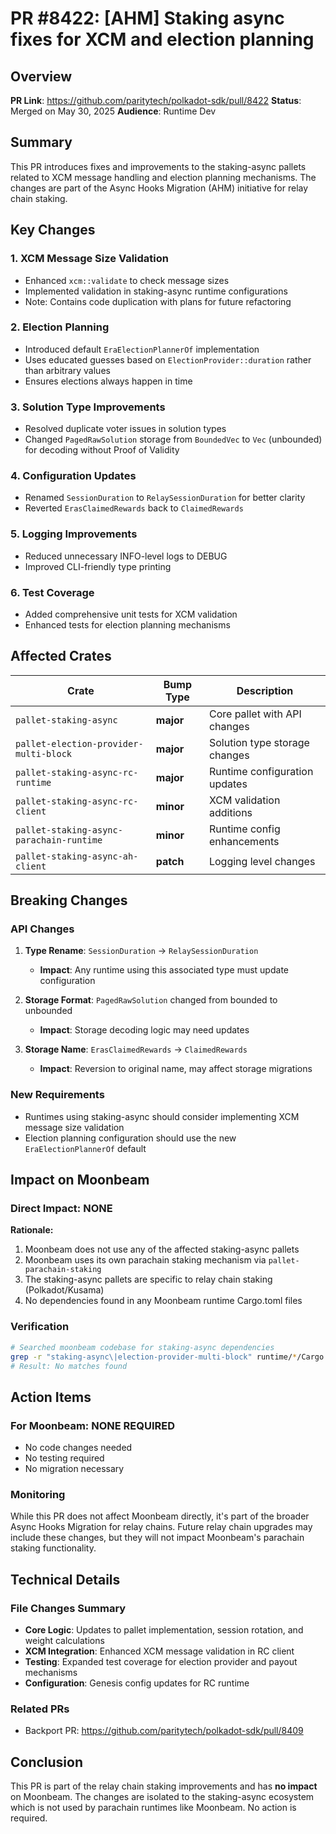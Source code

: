 # PR #8422: [AHM] Staking async fixes for XCM and election planning

## Overview

**PR Link**: https://github.com/paritytech/polkadot-sdk/pull/8422
**Status**: Merged on May 30, 2025
**Audience**: Runtime Dev

## Summary

This PR introduces fixes and improvements to the staking-async pallets related to XCM message handling and election planning mechanisms. The changes are part of the Async Hooks Migration (AHM) initiative for relay chain staking.

## Key Changes

### 1. XCM Message Size Validation
- Enhanced `xcm::validate` to check message sizes
- Implemented validation in staking-async runtime configurations
- Note: Contains code duplication with plans for future refactoring

### 2. Election Planning
- Introduced default `EraElectionPlannerOf` implementation
- Uses educated guesses based on `ElectionProvider::duration` rather than arbitrary values
- Ensures elections always happen in time

### 3. Solution Type Improvements
- Resolved duplicate voter issues in solution types
- Changed `PagedRawSolution` storage from `BoundedVec` to `Vec` (unbounded) for decoding without Proof of Validity

### 4. Configuration Updates
- Renamed `SessionDuration` to `RelaySessionDuration` for better clarity
- Reverted `ErasClaimedRewards` back to `ClaimedRewards`

### 5. Logging Improvements
- Reduced unnecessary INFO-level logs to DEBUG
- Improved CLI-friendly type printing

### 6. Test Coverage
- Added comprehensive unit tests for XCM validation
- Enhanced tests for election planning mechanisms

## Affected Crates

| Crate | Bump Type | Description |
|-------|-----------|-------------|
| `pallet-staking-async` | **major** | Core pallet with API changes |
| `pallet-election-provider-multi-block` | **major** | Solution type storage changes |
| `pallet-staking-async-rc-runtime` | **major** | Runtime configuration updates |
| `pallet-staking-async-rc-client` | **minor** | XCM validation additions |
| `pallet-staking-async-parachain-runtime` | **minor** | Runtime config enhancements |
| `pallet-staking-async-ah-client` | **patch** | Logging level changes |

## Breaking Changes

### API Changes
1. **Type Rename**: `SessionDuration` → `RelaySessionDuration`
   - **Impact**: Any runtime using this associated type must update configuration

2. **Storage Format**: `PagedRawSolution` changed from bounded to unbounded
   - **Impact**: Storage decoding logic may need updates

3. **Storage Name**: `ErasClaimedRewards` → `ClaimedRewards`
   - **Impact**: Reversion to original name, may affect storage migrations

### New Requirements
- Runtimes using staking-async should consider implementing XCM message size validation
- Election planning configuration should use the new `EraElectionPlannerOf` default

## Impact on Moonbeam

### Direct Impact: NONE

**Rationale:**
1. Moonbeam does not use any of the affected staking-async pallets
2. Moonbeam uses its own parachain staking mechanism via `pallet-parachain-staking`
3. The staking-async pallets are specific to relay chain staking (Polkadot/Kusama)
4. No dependencies found in any Moonbeam runtime Cargo.toml files

### Verification
```bash
# Searched moonbeam codebase for staking-async dependencies
grep -r "staking-async\|election-provider-multi-block" runtime/*/Cargo.toml
# Result: No matches found
```

## Action Items

### For Moonbeam: NONE REQUIRED

- No code changes needed
- No testing required
- No migration necessary

### Monitoring
While this PR does not affect Moonbeam directly, it's part of the broader Async Hooks Migration for relay chains. Future relay chain upgrades may include these changes, but they will not impact Moonbeam's parachain staking functionality.

## Technical Details

### File Changes Summary
- **Core Logic**: Updates to pallet implementation, session rotation, and weight calculations
- **XCM Integration**: Enhanced XCM message validation in RC client
- **Testing**: Expanded test coverage for election provider and payout mechanisms
- **Configuration**: Genesis config updates for RC runtime

### Related PRs
- Backport PR: https://github.com/paritytech/polkadot-sdk/pull/8409

## Conclusion

This PR is part of the relay chain staking improvements and has **no impact** on Moonbeam. The changes are isolated to the staking-async ecosystem which is not used by parachain runtimes like Moonbeam. No action is required.
